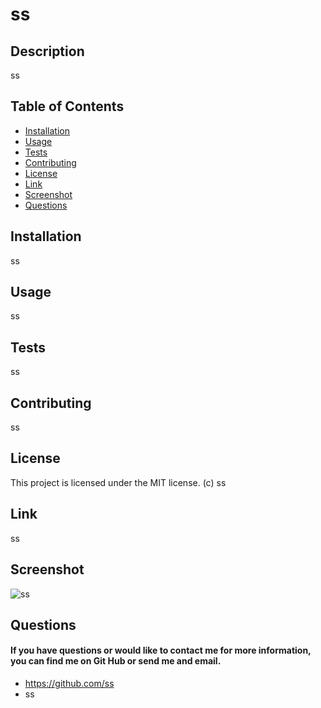 # ss

## Description

ss

## Table of Contents

- [Installation](#installation)
- [Usage](#usage)
- [Tests](#tests)
- [Contributing](#contributing)
- [License](#license)
- [Link](#link)
- [Screenshot](#screenshot)
- [Questions](#questions)

## Installation

ss

## Usage

ss

## Tests

ss

## Contributing

ss

## License

This project is licensed under the MIT license. (c) ss

## Link

ss

## Screenshot

![ss]("ss")

## Questions

#### If you have questions or would like to contact me for more information, you can find me on Git Hub or send me and email.

- https://github.com/ss
- ss
